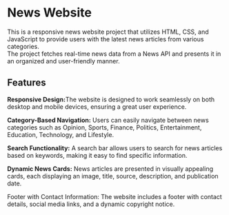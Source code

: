 # News Website 
This is a responsive news website project that utilizes HTML, CSS, and JavaScript to provide users with the latest news articles from various categories. <br>
The project fetches real-time news data from a News API and presents it in an organized and user-friendly manner.

## Features
<strong>Responsive Design:</strong>The website is designed to work seamlessly on both desktop and mobile devices, ensuring a great user experience.<br>

<strong>Category-Based Navigation:</strong> Users can easily navigate between news categories such as Opinion, Sports, Finance, Politics, Entertainment, Education, Technology, and Lifestyle.<br>

<strong>Search Functionality:</strong> A search bar allows users to search for news articles based on keywords, making it easy to find specific information.<br>

<strong>Dynamic News Cards:</strong> News articles are presented in visually appealing cards, each displaying an image, title, source, description, and publication date.<br>

Footer with Contact Information: The website includes a footer with contact details, social media links, and a dynamic copyright notice.
